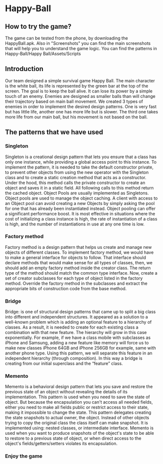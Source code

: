 # Happy-Ball

## How to try the game? 
The game can be tested from the phone, by downloading the HappyBall.apk. Also in "Screenshots" you can find the main screenshots that will help you to understand the game logic. You can find the patterns in Happy-Ball/Happy Ball/Assets/Scripts

## Introduction
Our team designed a simple survival game Happy Ball. The main character is the white ball, its life is represented by the green bar at the top of the screen. The goal is to keep the ball alive. It can lose its power by a simple touch of an enemy. Enemies are designed as smaller balls than will change their trajectory based on main ball movement. 
We created 3 types of enemies in order to implement the desired design patterns. One is very fast but has little life, another one has more life but is slower. The third one takes more life from our main ball, but his movement is not based on the ball.


## The patterns that we have used 
### Singleton
Singleton is a creational design pattern that lets you ensure that a class has only one instance, while providing a global access point to this instance. To implement the pattern, it is needed to take the default constructor private, to prevent other objects from using the new operator with the Singleton class and to create a static creation method that acts as a constructor. Under the hood, this method calls the private constructor to create an object and saves it in a static field. All following calls to this method return the cached object. Object Pools are usually implemented as Singletons. Object pools are used to manage the object caching. A client with access to an Object pool can avoid creating a new Objects by simply asking the pool for one that has already been instantiated instead.  Object pooling can offer a significant performance boost. It is most effective in situations where the cost of initializing a class instance is high, the rate of instantiation of a class is high, and the number of instantiations in use at any one time is low.

### Factory method
Factory method is a design pattern that helps us create and manage new objects of different classes. To implement factory method, we would have to make a general interface for objects to follow. That interface should declare methods that would make sense for all types of classes, then, we should add an empty factory method inside the creator class. The return type of the method should match the common type interface. Now, create a set of creator subclasses for each type of object listed in the factory method. Override the factory method in the subclasses and extract the appropriate bits of construction code from the base method. 

### Bridge
Bridge: is one of structural design patterns that came up to split a big class into different and independent structures. It appeared as a solution to a well-known problem which is adding an optional feature to a hierarchy of classes. As a result, it is needed to create for each existing class a combination with that new feature. The hierarchy will grow in this case exponentially. For example, if we have a class mobile with subclasses as iPhone and Samsung, adding a new feature like memory will force us to make new classes iPhone 64GB and iPhone 256GB for example, same with another phone type. Using this pattern, we will separate this feature in an independent hierarchy (through composition). In this way a bridge is creating from our initial superclass and the “feature” class.

### Memento
Memento is a behavioral design pattern that lets you save and restore the previous state of an object without revealing the details of its implementation. This pattern is used when you need to save the state of object. But because the encapsulation you can't access all needed fields, either you need to make all fields public or restrict access to their state, making it impossible to change the state. This pattern delegates creating the state snapshots to actual owner, the object. Instead of other objects trying to copy the original class the class itself can make snapshot. It is implemented using: nested classes, or intermediate interface. Memento is used when you want to produce snapshots of the object's state to be able to restore to a previous state of object, or when direct access to the object's fields/getters/setters violates its encapsulation.

### Enjoy the game
